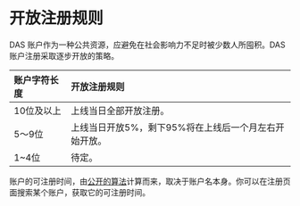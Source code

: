 # 开放注册规则

DAS 账户作为一种公共资源，应避免在社会影响力不足时被少数人所囤积。DAS 账户注册采取逐步开放的策略。

| 账户字符长度 | 开放注册规则 |
| :--- | :--- |
| 10位及以上 | 上线当日全部开放注册。 |
| 5～9位 | 上线当日开放5%，剩下95%将在上线后一个月左右开始开放。 |
| 1~4位 | 待定。 |

账户的可注册时间，由[公开的算法](https://github.com/DeAccountSystems/das-contracts/blob/fca9bfafb79950c7c5d4a86cb379f114b0188ccd/contracts/pre-account-cell-type/src/entry.rs#L579-L584)计算而来，取决于账户名本身。你可以在注册页面搜索某个账户，获取它的可注册时间。

